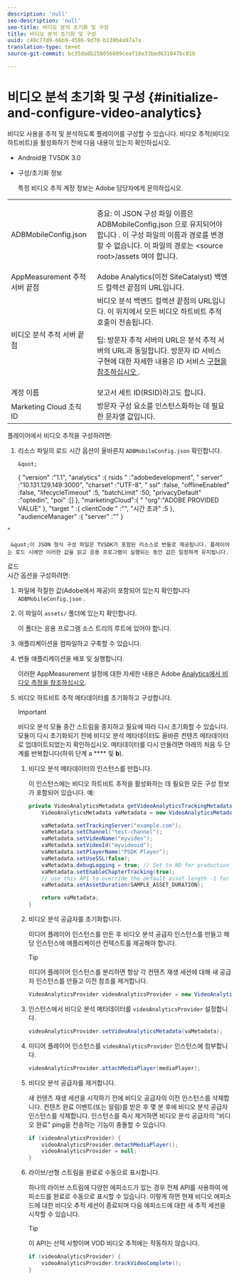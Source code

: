 ```yaml
---
description: 'null'
seo-description: 'null'
seo-title: 비디오 분석 초기화 및 구성
title: 비디오 분석 초기화 및 구성
uuid: c49c77d9-66b9-4586-9d70-b139b4a97a7a
translation-type: tm+mt
source-git-commit: bc35da8b258056809ceaf18e33bed631047bc81b

---
```



# 비디오 분석 초기화 및 구성 {#initialize-and-configure-video-analytics}

비디오 사용을 추적 및 분석하도록 플레이어를 구성할 수 있습니다.
비디오 추적(비디오 하트비트)을 활성화하기 전에 다음 내용이 있는지 확인하십시오.

* Android용 TVSDK 3.0
* 구성/초기화 정보

   특정 비디오 추적 계정 정보는 Adobe 담당자에게 문의하십시오.

<table id="table_3565328ABBEE4605A92EAE1ADE5D6F84"> 
 <tbody> 
  <tr> 
   <td colname="col1"> <span class="filepath"> ADBMobileConfig.json </span> </td> 
   <td colname="col2"> <p>중요: 이 JSON 구성 파일 이름은 ADBMobileConfig.json <span class="filepath"> 으로 유지되어야 합니다 </span>. 이 구성 파일의 이름과 경로를 변경할 수 없습니다. 이 파일의 경로는 <span class="filepath"> &lt;source root&gt;/assets </span>여야 합니다. </p> </td> 
  </tr> 
  <tr> 
   <td colname="col1"> AppMeasurement 추적 서버 끝점 </td> 
   <td colname="col2"> Adobe Analytics(이전 SiteCatalyst) 백엔드 컬렉션 끝점의 URL입니다. </td> 
  </tr> 
  <tr> 
   <td colname="col1"> 비디오 분석 추적 서버 끝점 </td> 
   <td colname="col2"> 비디오 분석 백엔드 컬렉션 끝점의 URL입니다. 이 위치에서 모든 비디오 하트비트 추적 호출이 전송됩니다. <p>팁: 방문자 추적 서버의 URL은 분석 추적 서버의 URL과 동일합니다. 방문자 ID 서비스 구현에 대한 자세한 내용은 ID 서비스 <a href="https://marketing.adobe.com/resources/help/en_US/mcvid/mcvid-setup-target.html" format="html" scope="external"> 구현을 참조하십시오 </a>. </p> </td> 
  </tr> 
  <tr> 
   <td colname="col1"> 계정 이름 </td> 
   <td colname="col2"> 보고서 세트 ID(RSID)라고도 합니다. </td> 
  </tr> 
  <tr> 
   <td colname="col1"> Marketing Cloud 조직 ID </td> 
   <td colname="col2"> 방문자 구성 요소를 인스턴스화하는 데 필요한 문자열 값입니다. </td> 
  </tr> 
 </tbody> 
</table>

플레이어에서 비디오 추적을 구성하려면:

1. 리소스 파일의 로드 시간 옵션이 올바른지 `ADBMobileConfig.json` 확인합니다.

       &quot;
     {
     &quot;version&quot; :&quot;1.1&quot;,
     &quot;analytics&quot; :{
 rsids     &quot; :&quot;adobedevelopment&quot;,
 &quot;     server&quot; :&quot;10.131.129.149:3000&quot;,
     &quot;charset&quot; :&quot;UTF-8&quot;,
 &quot;     ssl&quot; :false,
     &quot;offlineEnabled&quot; :false,
     &quot;lifecycleTimeout&quot; :5,
     &quot;batchLimit&quot; :50,
     &quot;privacyDefault&quot; :&quot;optedin&quot;,
     &quot;poi&quot; :[]
     },
     &quot;marketingCloud&quot;:{
 &quot;     &quot;org&quot;:&quot;ADOBE PROVIDED VALUE&quot;
     },
 &quot;target     &quot; :{
 clientCode     &quot; :&quot;&quot;,
     &quot;시간 초과&quot; :5
     },
     &quot;audienceManager&quot; :{
    &quot;server&quot; :&quot;&quot;
     }
    
 &quot;     
     
     &quot;이 JSON 형식 구성 파일은 TVSDK가 포함된 리소스로 번들로 제공됩니다. 플레이어는 로드 시에만 이러한 값을 읽고 응용 프로그램이 실행되는 동안 값은 일정하게 유지됩니다.
   로드     
 시간     옵션을 구성하려면:
   
   1. 파일에 적절한 값(Adobe에서 제공)이 포함되어 있는지 확인합니다 `ADBMobileConfig.json` .
   1. 이 파일이 `assets/` 폴더에 있는지 확인합니다.

      이 폴더는 응용 프로그램 소스 트리의 루트에 있어야 합니다.

   1. 애플리케이션을 컴파일하고 구축할 수 있습니다.
   1. 번들 애플리케이션을 배포 및 실행합니다.

      이러한 AppMeasurement 설정에 대한 자세한 내용은 Adobe [Analytics에서 비디오 측정을 참조하십시오](https://marketing.adobe.com/resources/help/en_US/sc/appmeasurement/video/).

1. 비디오 하트비트 추적 메타데이터를 초기화하고 구성합니다.

   >[!IMPORTANT]
   >
   >비디오 분석 모듈 중간 스트림을 중지하고 필요에 따라 다시 초기화할 수 있습니다. 모듈이 다시 초기화되기 전에 비디오 분석 메타데이터도 올바른 컨텐츠 메타데이터로 업데이트되었는지 확인하십시오. 메타데이터를 다시 만들려면 아래의 처음 두 단계를 반복합니다(하위 단계 a **** 및 **b**).

   1. 비디오 분석 메타데이터의 인스턴스를 만듭니다.

      이 인스턴스에는 비디오 하트비트 추적을 활성화하는 데 필요한 모든 구성 정보가 포함되어 있습니다. 예:

      ```java
      private VideoAnalyticsMetadata getVideoAnalyticsTrackingMetadata() { 
          VideoAnalyticsMetadata vaMetadata = new VideoAnalyticsMetadata(); 
      
          vaMetadata.setTrackingServer("example.com"); 
          vaMetadata.setChannel("test-channel"); 
          vaMetadata.setVideoName("myvideo"); 
          vaMetadata.setVideoId("myvideoid"); 
          vaMetadata.setPlayerName("PSDK Player"); 
          vaMetadata.setUseSSL(false); 
          vaMetadata.debugLogging = true; // Set to NO for production deployment. 
          vaMetadata.setEnableChapterTracking(true); 
          // use this API to override the default asset length -1 for live streams 
          vaMetadata.setAssetDuration(SAMPLE_ASSET_DURATION); 
      
          return vaMetadata; 
      }
      ```

   1. 비디오 분석 공급자를 초기화합니다.

      미디어 플레이어 인스턴스를 만든 후 비디오 분석 공급자 인스턴스를 만들고 해당 인스턴스에 애플리케이션 컨텍스트를 제공해야 합니다.

      >[!TIP]
      >
      >미디어 플레이어 인스턴스를 분리하면 항상 각 컨텐츠 재생 세션에 대해 새 공급자 인스턴스를 만들고 이전 참조를 제거합니다.

      ```java
      VideoAnalyticsProvider videoAnalyticsProvider = new VideoAnalyticsProvider(appContext); 
      ```

   1. 인스턴스에서 비디오 분석 메타데이터를 `videoAnalyticsProvider` 설정합니다.

      ```java
      videoAnalyticsProvider.setVideoAnalyticsMetadata(vaMetadata);
      ```

   1. 미디어 플레이어 인스턴스를 `videoAnalyticsProvider` 인스턴스에 첨부합니다.

      ```java
      videoAnalyticsProvider.attachMediaPlayer(mediaPlayer); 
      ```

   1. 비디오 분석 공급자를 제거합니다.

      새 컨텐츠 재생 세션을 시작하기 전에 비디오 공급자의 이전 인스턴스를 삭제합니다. 컨텐츠 완료 이벤트(또는 알림)를 받은 후 몇 분 후에 비디오 분석 공급자 인스턴스를 삭제합니다. 인스턴스를 즉시 제거하면 비디오 분석 공급자의 &quot;비디오 완료&quot; ping을 전송하는 기능이 충돌할 수 있습니다.

      ```java
      if (videoAnalyticsProvider) { 
          videoAnalyticsProvider.detachMediaPlayer(); 
          videoAnalyticsProvider = null; 
      }
      ```

   1. 라이브/선형 스트림을 완료로 수동으로 표시합니다.

      하나의 라이브 스트림에 다양한 에피소드가 있는 경우 전체 API를 사용하여 에피소드를 완료로 수동으로 표시할 수 있습니다. 이렇게 하면 현재 비디오 에피소드에 대한 비디오 추적 세션이 종료되며 다음 에피소드에 대한 새 추적 세션을 시작할 수 있습니다.

      >[!TIP]
      >
      >이 API는 선택 사항이며 VOD 비디오 추적에는 작동하지 않습니다.

      ```java
      if (videoAnalyticsProvider) { 
          videoAnalyticsProvider.trackVideoComplete();    
      }
      ```
